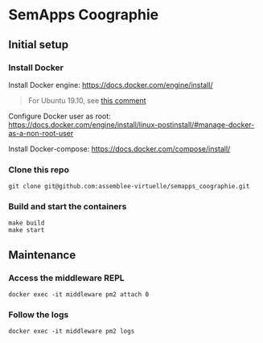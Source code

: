 # SemApps Coographie

## Initial setup

### Install Docker

Install Docker engine:
https://docs.docker.com/engine/install/

> For Ubuntu 19.10, see [this comment](https://github.com/docker/for-linux/issues/833#issuecomment-544236041)

Configure Docker user as root:
https://docs.docker.com/engine/install/linux-postinstall/#manage-docker-as-a-non-root-user

Install Docker-compose:
https://docs.docker.com/compose/install/

### Clone this repo

```
git clone git@github.com:assemblee-virtuelle/semapps_coographie.git
```

### Build and start the containers

```
make build
make start
```

## Maintenance

### Access the middleware REPL

```
docker exec -it middleware pm2 attach 0
```

### Follow the logs

```
docker exec -it middleware pm2 logs
```
